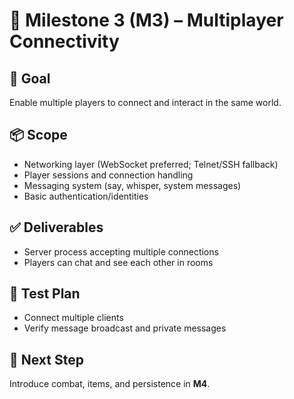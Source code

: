 # 🎯 Milestone 3 (M3) – Multiplayer Connectivity

## 🎯 Goal
Enable multiple players to connect and interact in the same world.

## 📦 Scope
- Networking layer (WebSocket preferred; Telnet/SSH fallback)
- Player sessions and connection handling
- Messaging system (say, whisper, system messages)
- Basic authentication/identities

## ✅ Deliverables
- Server process accepting multiple connections
- Players can chat and see each other in rooms

## 🧪 Test Plan
- Connect multiple clients
- Verify message broadcast and private messages

## 🚀 Next Step
Introduce combat, items, and persistence in **M4**.
